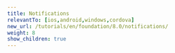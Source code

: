 ```yaml
---
title: Notifications
relevantTo: [ios,android,windows,cordova]
new_url: /tutorials/en/foundation/8.0/notifications/
weight: 8
show_children: true
---
```

